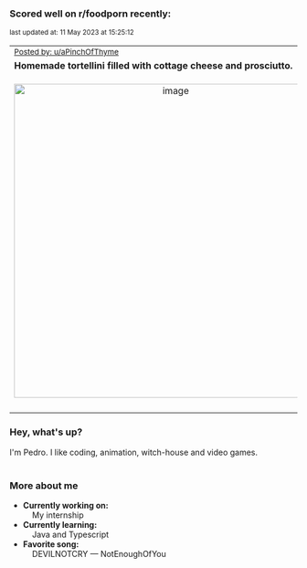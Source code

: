### Scored well on r/foodporn recently:

<p align="left"><sub>last updated at: 11 May 2023 at 15:25:12</sub></p>

|   |
| --- |
| <sub>[Posted by: u/aPinchOfThyme][source]</sub> |
| **Homemade tortellini filled with cottage cheese and prosciutto.** | 
|<p align="center"> <img alt="image" src="https://i.redd.it/97ir7v0jmlya1.jpg" width="550" /> </p>|
|   |

### Hey, what's up?

I'm Pedro. I like coding, animation, witch-house and video games.<br><br>

### More about me
- **Currently working on:**  
&nbsp;&nbsp;&nbsp;&nbsp;My internship
- **Currently learning:**  
&nbsp;&nbsp;&nbsp;&nbsp;Java and Typescript
- **Favorite song:**  
&nbsp;&nbsp;&nbsp;&nbsp;DEVILNOTCRY — NotEnoughOfYou<br><br>

  



  
  
  
[linkedin]: https://linkedin.com/in/pedro-h-r-gomes-8a487b14a/
[gmail]: mailto:pilique11@gmail.com
[source]: https://reddit.com/r/FoodPorn/comments/13bn84u/homemade_tortellini_filled_with_cottage_cheese/
[redditAPI]: https://www.reddit.com/dev/api/